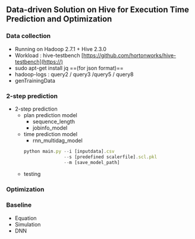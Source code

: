 ## Data-driven Solution on Hive for Execution Time Prediction and Optimization

### Data collection
* Running on Hadoop 2.7.1 + Hive 2.3.0
* Workload : hive-testbench
[https://github.com/hortonworks/hive-testbench](https://)
* sudo apt-get install jq ==(for json format)==
* hadoop-logs : query2 / query3 /query5 / query8
* genTrainingData 

### 2-step prediction
* 2-step prediction
    * plan prediction model
        * sequence_length
        * jobinfo_model
    * time prediction model
        * rnn_multidag_model
        ```javascript
        python main.py --i [inputdata].csv 
                       --s [predefined scalerfile].scl.pkl 
                       --m [save_model_path]
        ```
    * testing
### Optimization

### Baseline
* Equation
* Simulation
* DNN
